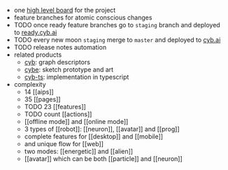 - one [high level board](https://github.com/orgs/cybercongress/projects/41/views/1) for the project
- feature branches for atomic conscious changes
- TODO once ready feature branches go to `staging` branch and deployed to [ready.cyb.ai](https://ready.cyb.ai)
- TODO every new moon `staging` merge to `master` and deployed to [cyb.ai](https://cyb.ai)
- TODO release notes automation
- related products
	- [cyb](https://docs.cyb.ai/#/page/cyb): graph descriptors
	- [cybe](https://sketch.com/s/b13841a7-cfd2-47e8-a114-efb8e29285af): sketch prototype and art
	- [cyb-ts](https://github.com/cybercongress/cyb-ts): implementation in typescript
- complexity
	- 14 [[aips]]
	- 35 [[pages]]
	- TODO 23 [[features]]
	- TODO count [[actions]]
	- [[offline mode]] and [[online mode]]
	- 3 types of [[robot]]: [[neuron]], [[avatar]] and [[prog]]
	- complete features for [[desktop]] and [[mobile]]
	- and unique flow for [[web]]
	- two modes: [[energetic]] and [[alien]]
	- [[avatar]] which can be both [[particle]] and [[neuron]]
